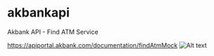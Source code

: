 # akbankapi
Akbank API - Find ATM Service

https://apiportal.akbank.com/documentation/findAtmMock
![Alt text](http://erdincozden.com/wp-content/uploads/2016/05/device-2016-05-22-001550-188x300.png?raw=true "login")
